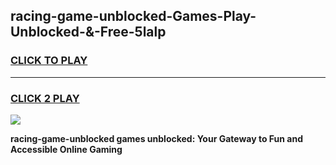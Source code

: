 
## racing-game-unblocked-Games-Play-Unblocked-&-Free-5lalp
<h3>
<a href="https://premium76.site?title=racing-game-unblocked&ref=24A">CLICK TO PLAY</a></h3>
<hr>

<h3>
<a href="https://premium76.site?title=racing-game-unblocked&ref=24A">CLICK 2 PLAY</a>
  
</h3>

<a href="https://premium76.site?title=racing-game-unblocked&ref=24A"><img src="https://clearcache.store/games.png"></a>


**racing-game-unblocked games unblocked: Your Gateway to Fun and Accessible Online Gaming**
